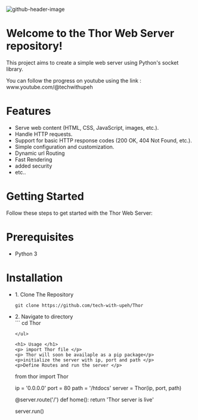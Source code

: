 ![github-header-image](https://github.com/tech-with-upeh/Thor/assets/67229614/884a562d-9303-4ca6-892e-2611729344d5)

<h1>Welcome to the Thor Web Server repository!</h1>
<p>This project aims to create a simple web server using Python's socket library.</p>

<p>You can follow the progress on youtube using the link : www.youtube.com/@techwithupeh</p>

<h1>Features</h1>
<ul>
  <li>Serve web content (HTML, CSS, JavaScript, images, etc.).</li>
  <li> Handle HTTP requests.</li>
  <li>Support for basic HTTP response codes (200 OK, 404 Not Found, etc.).</li> 
  <li>Simple configuration and customization.</li> 
  <li>Dynamic url Routing </li>
  <li> Fast Rendering </li>
  <li> added security </li>
  <li>etc..</li>
</ul>

<h1>Getting Started</h1>  
<p>Follow these steps to get started with the Thor Web Server: </p>

<h1> Prerequisites </h1>
<ul>
  <li>Python 3</li>
</ul>
<h1>Installation </h1>
<ul>
  <li> 1.  Clone The Repository </li>

```
git clone https://github.com/tech-with-upeh/Thor

```
  <li>2. Navigate to directory </li>
```
cd Thor

```
</ul>

<h1> Usage </h1>
<p> import Thor file </p>
<p> Thor will soon be availaple as a pip package</p>
<p>initialize the server with ip, port and path </p>
<p>Define Routes and run the server </p>

```
from thor import Thor

ip = '0.0.0.0'
port = 80
path = '/htdocs'
server = Thor(ip, port, path)

@server.route('/')
def home():
  return 'Thor server is live'

server.run()
```
